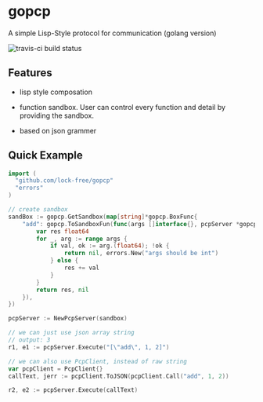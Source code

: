 # gopcp

A simple Lisp-Style protocol for communication (golang version)

![travis-ci build status](https://travis-ci.com/lock-free/gopcp.svg?branch=master)

## Features

- lisp style composation

- function sandbox. User can control every function and detail by providing the sandbox.

- based on json grammer

## Quick Example

```go
import (
  "github.com/lock-free/gopcp"
  "errors"
)

// create sandbox
sandBox := gopcp.GetSandbox(map[string]*gopcp.BoxFunc{
	"add": gopcp.ToSandboxFun(func(args []interface{}, pcpServer *gopcpc.PcpServer) (interface{}, error) {
		var res float64
		for _, arg := range args {
			if val, ok := arg.(float64); !ok {
				return nil, errors.New("args should be int")
			} else {
				res += val
			}
		}
		return res, nil
	}),
})

pcpServer := NewPcpServer(sandbox)

// we can just use json array string
// output: 3
r1, e1 := pcpServer.Execute("[\"add\", 1, 2]")

// we can also use PcpClient, instead of raw string
var pcpClient = PcpClient{}
callText, jerr := pcpClient.ToJSON(pcpClient.Call("add", 1, 2))

r2, e2 := pcpServer.Execute(callText)
```
